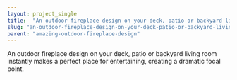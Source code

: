 ```yaml
---
layout: project_single
title:  "An outdoor fireplace design on your deck, patio or backyard living room instantly makes a perfect place for entertaining, creating a dramatic focal point."
slug: "an-outdoor-fireplace-design-on-your-deck-patio-or-backyard-living-room-instantly-makes-a"
parent: "amazing-outdoor-fireplace-design"
---
```

An outdoor fireplace design on your deck, patio or backyard living room instantly makes a perfect place for entertaining, creating a dramatic focal point.